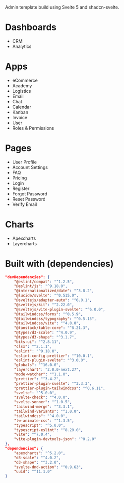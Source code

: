 Admin template build using Svelte 5 and shadcn-svelte.

# Dashboards
* CRM
* Analytics

# Apps
* eCommerce
* Academy
* Logistics
* Email
* Chat
* Calendar
* Kanban
* Invoice
* User
* Roles & Permissions

# Pages
* User Profile
* Account Settings
* FAQ
* Pricing
* Login
* Register
* Forgot Password
* Reset Password
* Verify Email

# Charts
* Apexcharts
* Layercharts

# Built with (dependencies)
```json
"devDependencies": {
    "@eslint/compat": "^1.2.5",
    "@eslint/js": "^9.18.0",
    "@internationalized/date": "^3.8.2",
    "@lucide/svelte": "^0.515.0",
    "@sveltejs/adapter-auto": "^6.0.1",
    "@sveltejs/kit": "^2.22.0",
    "@sveltejs/vite-plugin-svelte": "^6.0.0",
    "@tailwindcss/forms": "^0.5.9",
    "@tailwindcss/typography": "^0.5.15",
    "@tailwindcss/vite": "^4.0.0",
    "@tanstack/table-core": "^8.21.3",
    "@types/d3-scale": "^4.0.9",
    "@types/d3-shape": "^3.1.7",
    "bits-ui": "^2.8.11",
    "clsx": "^2.1.1",
    "eslint": "^9.18.0",
    "eslint-config-prettier": "^10.0.1",
    "eslint-plugin-svelte": "^3.0.0",
    "globals": "^16.0.0",
    "layerchart": "2.0.0-next.27",
    "mode-watcher": "^1.1.0",
    "prettier": "^3.4.2",
    "prettier-plugin-svelte": "^3.3.3",
    "prettier-plugin-tailwindcss": "^0.6.11",
    "svelte": "^5.0.0",
    "svelte-check": "^4.0.0",
    "svelte-sonner": "^1.0.5",
    "tailwind-merge": "^3.3.1",
    "tailwind-variants": "^1.0.0",
    "tailwindcss": "^4.0.0",
    "tw-animate-css": "^1.3.5",
    "typescript": "^5.0.0",
    "typescript-eslint": "^8.20.0",
    "vite": "^7.0.4",
    "vite-plugin-devtools-json": "^0.2.0"
},
"dependencies": {
    "apexcharts": "^5.2.0",
    "d3-scale": "^4.0.2",
    "d3-shape": "^3.2.0",
    "svelte-dnd-action": "^0.9.63",
    "uuid": "^11.1.0"
}
```